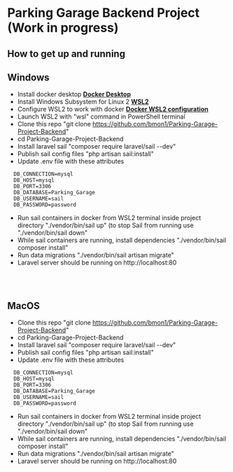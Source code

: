
# Parking Garage Backend Project (Work in progress)

## How to get up and running

## Windows
- Install docker desktop **[Docker Desktop](https://www.docker.com/products/docker-desktop)**
- Install Windows Subsystem for Linux 2 **[WSL2](https://learn.microsoft.com/en-us/windows/wsl/install)**
- Configure WSL2 to work with docker **[Docker WSL2 configuration](https://docs.docker.com/desktop/wsl/)**
- Launch WSL2 with "wsl" command in PowerShell terminal
- Clone this repo "git clone https://github.com/bmon1/Parking-Garage-Project-Backend"
- cd Parking-Garage-Project-Backend
- Install laravel sail "composer require laravel/sail --dev"
- Publish sail config files "php artisan sail:install"
- Update .env file with these attributes
```
  DB_CONNECTION=mysql
  DB_HOST=mysql
  DB_PORT=3306
  DB_DATABASE=Parking_Garage
  DB_USERNAME=sail
  DB_PASSWORD=password
```
- Run sail containers in docker from WSL2 terminal inside project directory "./vendor/bin/sail up" (to stop Sail from running use "./vendor/bin/sail down"
- While sail containers are running, install dependencies "./vendor/bin/sail composer install"
- Run data migrations "./vendor/bin/sail artisan migrate"
- Laravel server should be running on http://localhost:80

<br>
<br>

## MacOS
- Clone this repo "git clone https://github.com/bmon1/Parking-Garage-Project-Backend"
- cd Parking-Garage-Project-Backend
- Install laravel sail "composer require laravel/sail --dev"
- Publish sail config files "php artisan sail:install"
- Update .env file with these attributes
```
  DB_CONNECTION=mysql
  DB_HOST=mysql
  DB_PORT=3306
  DB_DATABASE=Parking_Garage
  DB_USERNAME=sail
  DB_PASSWORD=password
```
- Run sail containers in docker from WSL2 terminal inside project directory "./vendor/bin/sail up" (to stop Sail from running use "./vendor/bin/sail down"
- While sail containers are running, install dependencies "./vendor/bin/sail composer install"
- Run data migrations "./vendor/bin/sail artisan migrate"
- Laravel server should be running on http://localhost:80
